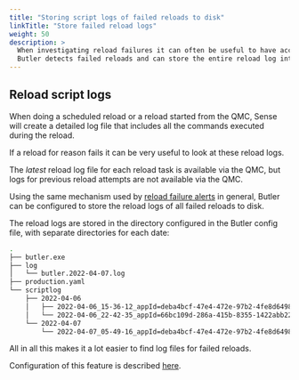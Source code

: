 ```yaml
---
title: "Storing script logs of failed reloads to disk"
linkTitle: "Store failed reload logs"
weight: 50
description: >
  When investigating reload failures it can often be useful to have access to the entire reload log.<br>
  Butler detects failed reloads and can store the entire reload log into easy to find and analyse files on disk. 
---
```


## Reload script logs

When doing a scheduled reload or a reload started from the QMC, Sense will create a detailed log file that includes all the commands executed during the reload.

If a reload for reason fails it can be very useful to look at these reload logs.

The *latest* reload log file for each reload task is available via the QMC, but logs for previous reload attempts are not available via the QMC.

Using the same mechanism used by [reload failure alerts](/docs/concepts/alert-emails/) in general, Butler can be configured to store the reload logs of all failed reloads to disk.

The reload logs are stored in the directory configured in the Butler config file, with separate directories for each date:

```bash
.
├── butler.exe
├── log
│   └── butler.2022-04-07.log
├── production.yaml
└── scriptlog
    ├── 2022-04-06
    │   ├── 2022-04-06_15-36-12_appId=deba4bcf-47e4-472e-97b2-4fe8d6498e11_taskId=0d815a99-1ca3-4131-a398-6878bd735fd8.log
    │   └── 2022-04-06_22-42-35_appId=66bc109d-286a-415b-8355-1422abb22133_taskId=e959f40a-67be-4a5b-ae83-a292f96ba078.log
    └── 2022-04-07
        └── 2022-04-07_05-49-16_appId=deba4bcf-47e4-472e-97b2-4fe8d6498e11_taskId=0d815a99-1ca3-4131-a398-6878bd735fd8.log
```

All in all this makes it a lot easier to find log files for failed reloads.

Configuration of this feature is described [here](/docs/getting-started/setup/reload-script-logs/).